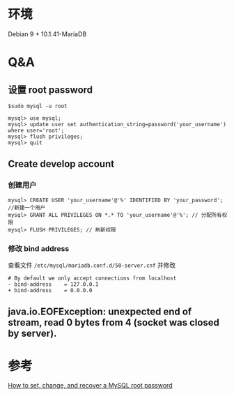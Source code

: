 # 环境
Debian 9 + 10.1.41-MariaDB

# Q&A
## 设置 root password

```shell script
$sudo mysql -u root

mysql> use mysql;
​mysql> update user set authentication_string=password('your_username') where user='root';
​mysql> flush privileges;
​mysql> quit
```

## Create develop account

### 创建用户
```shell script
mysql> CREATE USER 'your_username'@'%' IDENTIFIED BY 'your_password'; //新建一个用户
mysql> GRANT ALL PRIVILEGES ON *.* TO 'your_username'@'%'; // 分配所有权限
mysql> FLUSH PRIVILEGES; // 刷新权限
```

### 修改 bind address 

查看文件 `/etc/mysql/mariadb.conf.d/50-server.cnf` 并修改

```shell script
# By default we only accept connections from localhost
- bind-address    = 127.0.0.1
+ bind-address    = 0.0.0.0
```

## java.io.EOFException: unexpected end of stream, read 0 bytes from 4 (socket was closed by server).


# 参考 
[How to set, change, and recover a MySQL root password](https://www.techrepublic.com/article/how-to-set-change-and-recover-a-mysql-root-password/)
